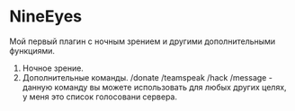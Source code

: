 # NineEyes
Мой первый плагин с ночным зрением и другими дополнительными функциями.
1. Ночное зрение.
2. Дополнительные команды. /donate /teamspeak /hack
/message - данную команду вы можете использовать для любых других целях, у меня это список голосовани сервера.
